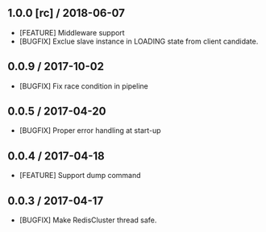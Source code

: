 ## 1.0.0 [rc] / 2018-06-07
- [FEATURE] Middleware support
- [BUGFIX] Exclue slave instance in LOADING state from client candidate.

## 0.0.9 / 2017-10-02
* [BUGFIX] Fix race condition in pipeline

## 0.0.5 / 2017-04-20
* [BUGFIX] Proper error handling at start-up

## 0.0.4 / 2017-04-18
* [FEATURE] Support dump command

## 0.0.3 / 2017-04-17
* [BUGFIX] Make RedisCluster thread safe.
